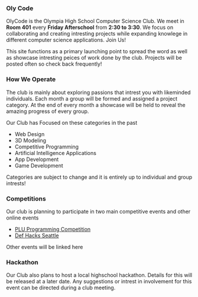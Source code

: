 ### Oly Code
OlyCode is the Olympia High School Computer Science Club. We meet in **Room 401** every **Friday Afterschool** from **2:30 to 3:30**. We focus on collaborating and creating intresting projects while expanding knowlege in different computer science applications. Join Us!


This site functions as a primary launching point to spread the word as well as showcase intresting peices of work done by the club. Projects will be posted often so check back frequently!


### How We Operate
The club is mainly about exploring passions that intrest you with likeminded individuals. Each month a group will be formed and assigned a project category. At the end of every month a showcase will be held to reveal the amazing progress of every group.


Our Club has Focused on these categories in the past


- Web Design
- 3D Modeling
- Competitive Programming
- Artificial Intelligence Applications
- App Development
- Game Development


Categories are subject to change and it is entirely up to individual and group intrests!


### Competitions
Our club is planning to participate in two main competitive events and other online events


- [PLU Programming Competition](https://www.plu.edu/computer-science/hs-prog-contest/)
- [Def Hacks Seattle](http://defhacks.io/)


Other events will be linked here


### Hackathon

Our Club also plans to host a local highschool hackathon. Details for this will be released at a later date. Any suggestions or intrest in involvement for this event can be directed during a club meeting.
